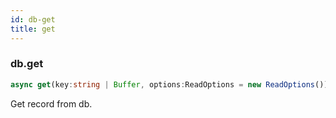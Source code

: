 ```yaml
---
id: db-get
title: get
---
```



### db.get

```ts
async get(key:string | Buffer, options:ReadOptions = new ReadOptions()):Promise<Buffer>
```

Get record from db. 